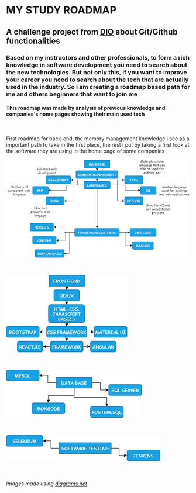 # MY STUDY ROADMAP
## A challenge project from [DIO](https://digitalinnovation.one/) about Git/Github functionalities

### Based on my instructors and other professionals, to form a rich knowledge in software development you need to search about the new technologies. But not only this, if you want to improve your career you need to search about the tech that are actually used in the industry. So i am creating a roadmap based path for me and others beginners that want to join me

#### This roadmap was made by analysis of previous knowledge and companies's home pages showing their main used tech

<br>

First roadmap for back-end, the memory management knowledge i see as a important path to take in the first place, the rest i put by taking a first look at the software they are using in the home page of some companies

![back-end!](/assets/images/diagrams/roadmap-diagram-back-end.drawio.png)

<br>

![front-end!](/assets/images/diagrams/roadmap-diagram-front-end.drawio.png)

<br>

![database!](/assets/images/diagrams/roadmap-diagram-data-base.drawio.png)

<br>

![testing!](/assets/images/diagrams/roadmap-diagram-testing.drawio.png)

<br>

###### Images made using [diagrams.net](https://app.diagrams.net/)
